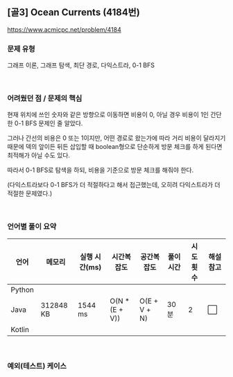 ## [골3] Ocean Currents (4184번)

https://www.acmicpc.net/problem/4184

### 문제 유형

그래프 이론, 그래프 탐색, 최단 경로, 다익스트라, 0-1 BFS

<br>

### 어려웠던 점 / 문제의 핵심

현재 위치에 쓰인 숫자와 같은 방향으로 이동하면 비용이 0, 아닐 경우 비용이 1인 간단한 0-1 BFS 문제인 줄 알았다.

그러나 간선의 비용은 0 또는 1이지만, 어떤 경로로 왔는가에 따라 거리 비용이 달라지기 때문에 덱의 앞이든 뒤든 삽입할 때 boolean형으로 단순하게 방문 체크를 하게 된다면 최적해가 아닐 수도 있다.

따라서 0-1 BFS로 탐색을 하되, 비용을 기준으로 방문 체크를 해줘야 한다.

(다익스트라보다 0-1 BFS가 더 적절하다고 해서 접근했는데, 오히려 다익스트라가 더 적절한 문제였다.)

<br>

### 언어별 풀이 요약

| 언어   | 메모리    | 실행 시간(ms) | 시간복잡도     | 공간복잡도   | 풀이 시간 | 시도 횟수 | 해설 참고            |
| ------ | --------- | ------------- | -------------- | ------------ | --------- | --------- | -------------------- |
| Python |           |               |                |              |           |           |                      |
| Java   | 312848 KB | 1544 ms       | O(N * (E + V)) | O(E + V + N) | 30분      | 2         | :white_large_square: |
| Kotlin |           |               |                |              |           |           |                      |

<br>

### 예외(테스트) 케이스

```
```

